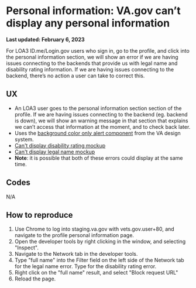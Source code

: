 # Personal information: VA.gov can’t display any personal information
**Last updated: February 6, 2023**

For LOA3 ID.me/Login.gov users who sign in, go to the profile, and click into the personal information section, we will show an error if we are having issues connecting to the backends that provide us with legal name and disability rating information. If we are having issues connecting to the backend, there’s no action a user can take to correct this.

## UX
* An LOA3 user goes to the personal information section section of the profile. If we are having issues connecting to the backend (eg. backend is down), we will show an warning message in that section that explains we can’t access that information at the moment, and to check back later.
* Uses the  [background color only alert component](https://design.va.gov/components/alert#examples---background-color-only)  from the VA design system.
*  [Can't display disability rating mockup](https://www.sketch.com/s/ba254d92-3c3d-4eba-825d-d7f5bda35565/v/vWx1M1/a/4ajJxKJ) 
*  [Can't display legal name mockup](https://www.sketch.com/s/ba254d92-3c3d-4eba-825d-d7f5bda35565/a/1KGwJ2w) 
*  **Note**: it is possible that both of these errors could display at the same time.

## Codes
N/A

## How to reproduce
1. Use Chrome to log into staging.va.gov with vets.gov.user+80, and navigate to the profile personal information page.
2. Open the developer tools by right clicking in the window, and selecting "Inspect".
3. Navigate to the Network tab in the developer tools.
4. Type "full name" into the Filter field on the left side of the Network tab for the legal name error. Type for the disability rating error.
5. Right click on the "full name" result, and select "Block request URL"
6. Reload the page.
